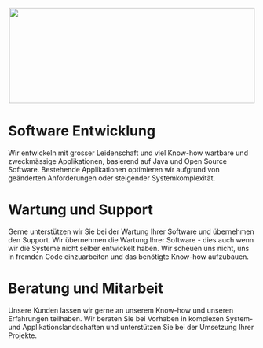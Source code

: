 <p align="center">
  <img width="500" height="194" src="https://github.com/user-attachments/assets/339b7abc-15d1-4863-acf2-c20b5373d151">
</p>

# Software Entwicklung
Wir entwickeln mit grosser Leidenschaft und viel Know-how wartbare und zweckmässige Applikationen, basierend auf Java und Open Source Software. Bestehende Applikationen optimieren wir aufgrund von geänderten Anforderungen oder steigender Systemkomplexität.
# Wartung und Support
Gerne unterstützen wir Sie bei der Wartung Ihrer Software und übernehmen den Support. Wir übernehmen die Wartung Ihrer Software - dies auch wenn wir die Systeme nicht selber entwickelt haben. Wir scheuen uns nicht, uns in fremden Code einzuarbeiten und das benötigte Know-how aufzubauen.
# Beratung und Mitarbeit
Unsere Kunden lassen wir gerne an unserem Know-how und unseren Erfahrungen teilhaben. Wir beraten Sie bei Vorhaben in komplexen System- und Applikationslandschaften und unterstützen Sie bei der Umsetzung Ihrer Projekte.


